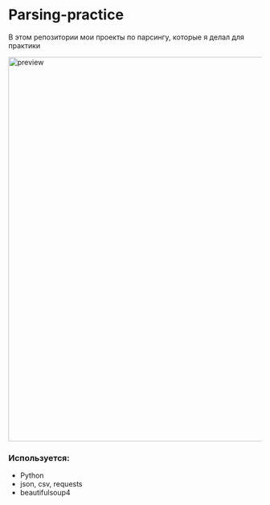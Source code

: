 # Parsing-practice
 
 В этом репозитории мои проекты по парсингу, которые я делал для практики
 
 <img width="765" alt="preview" src="https://user-images.githubusercontent.com/80642434/177506976-b3080d4d-5a2d-4221-80fd-244deb2a9d19.png">
 
 ### Используется:
 - Python
 - json, csv, requests
 - beautifulsoup4
 
